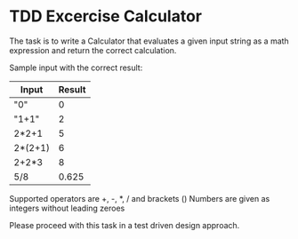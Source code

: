 # TDD Excercise Calculator

The task is to write a Calculator that evaluates a given input string as a math expression and return the correct calculation.

Sample input with the correct result:

| Input   | Result |
|---------|--------|
| "0"     | 0      |
| "1+1"   | 2      |
| 2*2+1   | 5      |
| 2*(2+1) | 6      |
| 2+2*3   | 8      |
| 5/8     | 0.625  |

Supported operators are +, -, *, / and brackets ()
Numbers are given as integers without leading zeroes

Please proceed with this task in a test driven design approach. 
